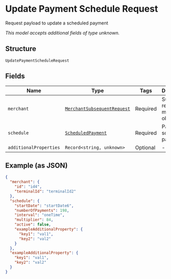 
# Update Payment Schedule Request

Request payload to update a scheduled payment

*This model accepts additional fields of type unknown.*

## Structure

`UpdatePaymentScheduleRequest`

## Fields

| Name | Type | Tags | Description |
|  --- | --- | --- | --- |
| `merchant` | [`MerchantSubsequentRequest`](../../doc/models/merchant-subsequent-request.md) | Required | Subsequent request merchant object. |
| `schedule` | [`ScheduledPayment`](../../doc/models/scheduled-payment.md) | Required | Payment scheduling parameters |
| `additionalProperties` | `Record<string, unknown>` | Optional | - |

## Example (as JSON)

```json
{
  "merchant": {
    "id": "id4",
    "terminalId": "terminalId2"
  },
  "schedule": {
    "startDate": "startDate6",
    "numberOfPayments": 198,
    "interval": "oneTime",
    "multiplier": 84,
    "active": false,
    "exampleAdditionalProperty": {
      "key1": "val1",
      "key2": "val2"
    }
  },
  "exampleAdditionalProperty": {
    "key1": "val1",
    "key2": "val2"
  }
}
```

